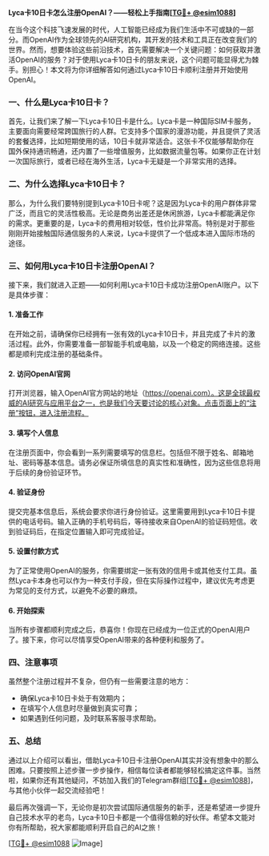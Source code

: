 **Lyca卡10日卡怎么注册OpenAI？——轻松上手指南[[TG💪+ @esim1088](https://t.me/s/esim1088)]**

在当今这个科技飞速发展的时代，人工智能已经成为我们生活中不可或缺的一部分。而OpenAI作为全球领先的AI研究机构，其开发的技术和工具正在改变我们的世界。然而，想要体验这些前沿技术，首先需要解决一个关键问题：如何获取并激活OpenAI的服务？对于使用Lyca卡10日卡的朋友来说，这个问题可能显得尤为棘手。别担心！本文将为你详细解答如何通过Lyca卡10日卡顺利注册并开始使用OpenAI。

### 一、什么是Lyca卡10日卡？

首先，让我们来了解一下Lyca卡10日卡是什么。Lyca卡是一种国际SIM卡服务，主要面向需要经常跨国旅行的人群。它支持多个国家的漫游功能，并且提供了灵活的套餐选择，比如短期使用的话，10日卡就非常适合。这张卡不仅能够帮助你在国外保持通讯畅通，还内置了一些增值服务，比如数据流量包等。如果你正在计划一次国际旅行，或者已经在海外生活，Lyca卡无疑是一个非常实用的选择。

### 二、为什么选择Lyca卡10日卡？

那么，为什么我们要特别提到Lyca卡10日卡呢？这是因为Lyca卡的用户群体非常广泛，而且它的灵活性极高。无论是商务出差还是休闲旅游，Lyca卡都能满足你的需求。更重要的是，Lyca卡的费用相对较低，性价比非常高。特别是对于那些刚刚开始接触国际通信服务的人来说，Lyca卡提供了一个低成本进入国际市场的途径。

### 三、如何用Lyca卡10日卡注册OpenAI？

接下来，我们就进入正题——如何利用Lyca卡10日卡成功注册OpenAI账户。以下是具体步骤：

#### 1. 准备工作

在开始之前，请确保你已经拥有一张有效的Lyca卡10日卡，并且完成了卡片的激活过程。此外，你需要准备一部智能手机或电脑，以及一个稳定的网络连接。这些都是顺利完成注册的基础条件。

#### 2. 访问OpenAI官网

打开浏览器，输入OpenAI官方网站的地址（https://openai.com）。这是全球最权威的AI研究与应用平台之一，也是我们今天要讨论的核心对象。点击页面上的“注册”按钮，进入注册流程。

#### 3. 填写个人信息

在注册页面中，你会看到一系列需要填写的信息栏。包括但不限于姓名、邮箱地址、密码等基本信息。请务必保证所填信息的真实性和准确性，因为这些信息将用于后续的身份验证环节。

#### 4. 验证身份

提交完基本信息后，系统会要求你进行身份验证。这里需要用到Lyca卡10日卡提供的电话号码。输入正确的手机号码后，等待接收来自OpenAI的验证码短信。收到验证码后，在指定位置输入即可完成验证。

#### 5. 设置付款方式

为了正常使用OpenAI的服务，你需要绑定一张有效的信用卡或其他支付工具。虽然Lyca卡本身也可以作为一种支付手段，但在实际操作过程中，建议优先考虑更为常见的支付方式，以避免不必要的麻烦。

#### 6. 开始探索

当所有步骤都顺利完成之后，恭喜你！你现在已经成为一位正式的OpenAI用户了。接下来，你可以尽情享受OpenAI带来的各种便利和服务了。

### 四、注意事项

虽然整个注册过程并不复杂，但仍有一些需要注意的地方：

- 确保Lyca卡10日卡处于有效期内；
- 在填写个人信息时尽量做到真实可靠；
- 如果遇到任何问题，及时联系客服寻求帮助。

### 五、总结

通过以上介绍可以看出，借助Lyca卡10日卡注册OpenAI其实并没有想象中的那么困难。只要按照上述步骤一步步操作，相信每位读者都能够轻松搞定这件事。当然啦，如果你还有其他疑问，不妨加入我们的Telegram群组[[TG💪+ @esim1088](https://t.me/s/esim1088)]，与其他小伙伴一起交流经验吧！

最后再次强调一下，无论你是初次尝试国际通信服务的新手，还是希望进一步提升自己技术水平的老鸟，Lyca卡10日卡都是一个值得信赖的好伙伴。希望本文能对你有所帮助，祝大家都能顺利开启自己的AI之旅！

[[TG💪+ @esim1088](https://t.me/s/esim1088) ![Image](https://i.postimg.cc/4NQfJmqS/Snipaste-2025-05-13-00-14-12.png)]
